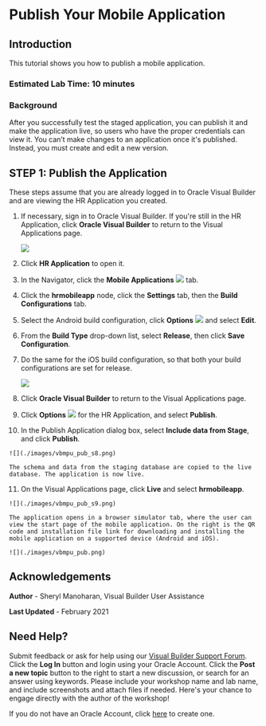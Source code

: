 # Publish Your Mobile Application

## Introduction

This tutorial shows you how to publish a mobile application.

### Estimated Lab Time:  10 minutes

### Background

After you successfully test the staged application, you can publish it and make the application live, so users who have the proper credentials can view it. You can’t make changes to an application once it's published. Instead, you must create and edit a new version.

## **STEP 1**: Publish the Application

These steps assume that you are already logged in to Oracle Visual Builder and are viewing the HR Application you created.

1.  If necessary, sign in to Oracle Visual Builder. If you're still in the HR Application, click **Oracle Visual Builder** to return to the Visual Applications page.

    ![](./images/vbmca_homeicon.png)

2.  Click **HR Application** to open it.
3.  In the Navigator, click the **Mobile Applications** ![](images/vbmpu_mob_mob_icon.png) tab.
4.  Click the **hrmobileapp** node, click the **Settings** tab, then the **Build Configurations** tab.
5.  Select the Android build configuration, click **Options** ![](images/vbmpu_menu_icon.png) and select **Edit**.
6.  From the **Build Type** drop-down list, select **Release**, then click **Save Configuration**.
7.  Do the same for the iOS build configuration, so that both your build configurations are set for release.

    ![](./images/vbmpu_pub_s3.png)

8.  Click **Oracle Visual Builder** to return to the Visual Applications page.
9.  Click **Options** ![](./images/vbmpu_menu_icon.png) for the HR Application, and select **Publish**.
10.  In the Publish Application dialog box, select **Include data from Stage**, and click **Publish**.

    ![](./images/vbmpu_pub_s8.png)

    The schema and data from the staging database are copied to the live database. The application is now live.

11.  On the Visual Applications page, click **Live** and select **hrmobileapp**.

    ![](./images/vbmpu_pub_s9.png)

    The application opens in a browser simulator tab, where the user can view the start page of the mobile application. On the right is the QR code and installation file link for downloading and installing the mobile application on a supported device (Android and iOS).

    ![](./images/vbmpu_pub.png)

## Acknowledgements
**Author** - Sheryl Manoharan, Visual Builder User Assistance

**Last Updated** - February 2021

## Need Help?
Submit feedback or ask for help using our [Visual Builder Support Forum](https://cloudcustomerconnect.oracle.com/resources/e610f4723c/summary). Click the **Log In** button and login using your Oracle Account. Click the **Post a new topic** button to the right to start a new discussion, or search for an answer using keywords.  Please include your workshop name and lab name, and include screenshots and attach files if needed.  Here's your chance to engage directly with the author of the workshop!

If you do not have an Oracle Account, click [here](https://profile.oracle.com/myprofile/account/create-account.jspx) to create one.
